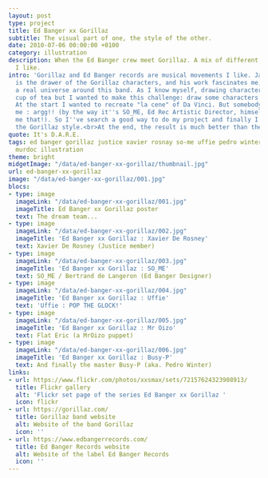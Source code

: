 ```yaml
---
layout: post
type: project
title: Ed Banger xx Gorillaz
subtitle: The visual part of one, the style of the other.
date: 2010-07-06 00:00:00 +0100
category: illustration
description: When the Ed Banger crew meet Gorillaz. A mix of different music style
  I like.
intro: 'Gorillaz and Ed Banger records are musical movements I like. Jamie Hewlett
  is the drawer of the Gorillaz characters, and his work fascinates me, he created
  a real universe around this band. As I know myself, drawing character is not my
  cup of tea but I wanted to make this challenge: draw some characters of Ed Banger.
  At the start I wanted to recreate "la cene" of Da Vinci. But somebody did it before
  me : argg!! (by the way it''s SO_ME, Ed Rec Artistic Director, himself who told
  me that!). So I''ve search a good way to do my project and finally I''ve kept
  the Gorillaz style.<br>At the end, the result is much better than the start idea.'
quote: It's D.A.R.E.
tags: ed banger gorillaz justice xavier rosnay so-me uffie pedro winter buzy-p oizo
  murdoc illustration
theme: bright
midgetImage: "/data/ed-banger-xx-gorillaz/thumbnail.jpg"
url: ed-banger-xx-gorillaz
image: "/data/ed-banger-xx-gorillaz/001.jpg"
blocs:
- type: image
  imageLink: "/data/ed-banger-xx-gorillaz/001.jpg"
  imageTitle: Ed Banger xx Gorillaz poster
  text: The dream team...
- type: image
  imageLink: "/data/ed-banger-xx-gorillaz/002.jpg"
  imageTitle: 'Ed Banger xx Gorillaz : Xavier De Rosney'
  text: Xavier De Rosney (Justice member)
- type: image
  imageLink: "/data/ed-banger-xx-gorillaz/003.jpg"
  imageTitle: 'Ed Banger xx Gorillaz : SO_ME'
  text: SO_ME / Bertrand de Langeron (Ed Banger Designer)
- type: image
  imageLink: "/data/ed-banger-xx-gorillaz/004.jpg"
  imageTitle: 'Ed Banger xx Gorillaz : Uffie'
  text: 'Uffie : POP THE GLOCK!'
- type: image
  imageLink: "/data/ed-banger-xx-gorillaz/005.jpg"
  imageTitle: 'Ed Banger xx Gorillaz : Mr Oizo'
  text: Flat Eric (a MrOizo puppet)
- type: image
  imageLink: "/data/ed-banger-xx-gorillaz/006.jpg"
  imageTitle: 'Ed Banger xx Gorillaz : Busy-P'
  text: And finally the master Busy-P (aka. Pedro Winter)
links:
- url: https://www.flickr.com/photos/xxsmax/sets/72157624323908913/
  title: Flickr gallery
  alt: 'Flickr set page of the series Ed Banger xx Gorillaz '
  icon: flickr
- url: https://gorillaz.com/
  title: Gorillaz band website
  alt: Website of the band Gorillaz
  icon: ''
- url: https://www.edbangerrecords.com/
  title: Ed Banger Records website
  alt: Website of the label Ed Banger Records
  icon: ''
---
```

